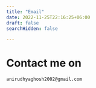 ```yaml
---
title: "Email"
date: 2022-11-25T22:16:25+06:00
draft: false
searchHidden: false

---
```

# Contact me on 
```
anirudhyaghosh2002@gmail.com
```